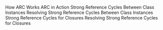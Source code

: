 How ARC Works
ARC in Action
Strong Reference Cycles Between Class Instances
Resolving Strong Reference Cycles Between Class Instances
Strong Reference Cycles for Closures
Resolving Strong Reference Cycles for Closures
